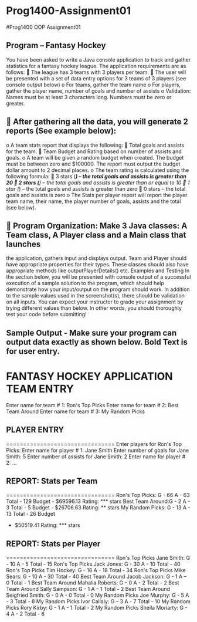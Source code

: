 # Prog1400-Assignment01
#Prog1400 OOP Assignment01

## Program – Fantasy Hockey
You have been asked to write a Java console application to track and gather statistics for a fantasy hockey league.
The application requirements are as follows:
 The league has 3 teams with 3 players per team.
 The user will be presented with a set of data entry options for 3 teams of 3 players (see console output
below)
o For teams, gather the team name
o For players, gather the player name, number of goals and number of assists
o Validation: Names must be at least 3 characters long. Numbers must be zero or greater.
##  After gathering all the data, you will generate 2 reports (See example below):
o A team stats report that displays the following:
 Total goals and assists for the team.
 Team Budget and Rating based on number of assists and goals.
o A team will be given a random budget when created. The budget must be between zero and
$100000. The report must output the budget dollar amount to 2 decimal places.
o The team rating is calculated using the following formula:
 3 stars (***) – the total goals and assists is greater than 20
 2 stars (**) – the total goals and assists is greater than or equal to 10
 1 star (*) – the total goals and assists is greater than zero
 0 stars – the total goals and assists is zero
o The Stats per player report will report the player team name, their name, the player number of
goals, assists and the total (see below).
##  Program Organization: Make 3 Java classes: A Team class, A Player class and a Main class that launches
the application, gathers input and displays output. Team and Player should have appropriate properties
for their types. These classes should also have appropriate methods like outputPlayerDetails() etc.
Examples and Testing
In the section below, you will be presented with console output of a successful execution of a sample solution to
the program, which should help demonstrate how your input/output on the program should work. In addition to
the sample values used in the screenshot(s), there should be validation on all inputs. You can expect your
instructor to grade your assignment by trying different values than below. In other words, you should thoroughly
test your code before submitting!
## Sample Output - Make sure your program can output data exactly as shown below. Bold Text is for user entry.
FANTASY HOCKEY APPLICATION
TEAM ENTRY
================================
Enter name for team # 1:
Ron's Top Picks
Enter name for team # 2:
Best Team Around
Enter name for team # 3:
My Random Picks
## PLAYER ENTRY
================================
Enter players for Ron's Top Picks:
Enter name for player # 1:
Jane Smith
Enter number of goals for Jane Smith:
5
Enter number of assists for Jane Smith:
2
Enter name for player # 2:
...
## REPORT: Stats per Team
================================
Ron's Top Picks: G - 66 A - 63 Total - 129 Budget -
$69596.13
Rating: *** stars
Best Team Around:G - 2 A - 3 Total - 5 Budget -
$26706.63
Rating: ** stars
My Random Picks: G - 13 A - 13 Total - 26 Budget
- $50519.41
Rating: *** stars
## REPORT: Stats per Player
================================
Ron's Top Picks
Jane Smith: G - 10 A - 5 Total - 15
Ron's Top Picks
Jack Jones: G - 30 A - 10 Total - 40
Ron's Top Picks
Tim Hockey: G - 16 A - 18 Total - 34
Ron's Top Picks
Mike Sears: G - 10 A - 30 Total - 40
Best Team Around
Jacob Jackson: G - 1 A – 0 Total - 1
Best Team Around
Mahalia Roberts: G – 0 A - 2 Total - 2
Best Team Around
Sally Sampson: G - 1 A – 1 Total - 2
Best Team Around
Seigfried Smith: G - 0 A - 0 Total - 0
My Random Picks
Joe Murphy: G - 5 A - 3 Total - 8
My Random Picks
Ivor Callaly: G – 3 A - 7 Total - 10
My Random Picks
Rory Kirby: G - 1 A - 1 Total - 2
My Random Picks
Sheila Moriarty: G - 4 A - 2 Total - 6
